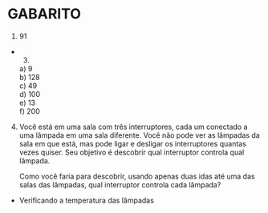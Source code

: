 # GABARITO

1) 91

* 3) 
    a) 9<br>
    b) 128<br>
    c) 49<br>
    d) 100<br>
    e) 13<br>
    f) 200<br>

4) Você está em uma sala com três interruptores, cada um conectado a uma lâmpada em uma sala diferente. Você não pode ver as lâmpadas da sala em que está, mas pode ligar e desligar os interruptores quantas vezes quiser. Seu objetivo é descobrir qual interruptor controla qual lâmpada.

    Como você faria para descobrir, usando apenas duas idas até uma das salas das lâmpadas, qual interruptor controla cada lâmpada?  

- Verificando a temperatura das lâmpadas 